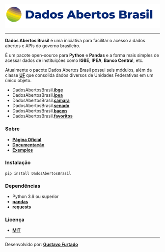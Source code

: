 <div align="center">
  <img src="https://raw.githubusercontent.com/GusFurtado/dab_assets/main/images/logo.png"><br>
</div>

---

**Dados Abertos Brasil** é uma iniciativa para facilitar o acesso a dados abertos e APIs do governo brasileiro.

É um pacote open-source para **Python** e **Pandas** e a forma mais simples de acessar dados de instituições como **IGBE**, **IPEA**, **Banco Central**, etc.

Atualmente o pacote Dados Abertos Brasil possui seis módulos, além da classe **[UF](https://www.gustavofurtado.com/DadosAbertosBrasil/uf.html)** que consolida dados diversos de Unidades Federativas em um único objeto.

- DadosAbertosBrasil.**[ibge](https://www.gustavofurtado.com/DadosAbertosBrasil/ibge.html)**
- DadosAbertosBrasil.**[ipea](https://www.gustavofurtado.com/DadosAbertosBrasil/ipea.html)**
- DadosAbertosBrasil.**[camara](https://www.gustavofurtado.com/DadosAbertosBrasil/camara.html)**
- DadosAbertosBrasil.**[senado](https://www.gustavofurtado.com/DadosAbertosBrasil/senado.html)**
- DadosAbertosBrasil.**[bacen](https://www.gustavofurtado.com/DadosAbertosBrasil/bacen.html)**
- DadosAbertosBrasil.**[favoritos](https://www.gustavofurtado.com/DadosAbertosBrasil/favoritos.html)**

### Sobre
- **[Página Oficial](https://www.gustavofurtado.com/dab.html)**
- **[Documentação](https://www.gustavofurtado.com/DadosAbertosBrasil.html)**
- **[Exemplos](https://github.com/GusFurtado/dab_assets/tree/main/exemplos)**

### Instalação
```
pip install DadosAbertosBrasil
```

### Dependências
- Python 3.6 ou superior
- **[pandas](https://pandas.pydata.org/)**
- **[requests](https://requests.readthedocs.io/en/master/)**

### Licença
- **[MIT](LICENSE)**

---

Desenvolvido por: **[Gustavo Furtado](https://www.gustavofurtado.com/)**
